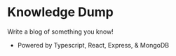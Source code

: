 # Knowledge Dump

Write a blog of something you know!

- Powered by Typescript, React, Express, & MongoDB
